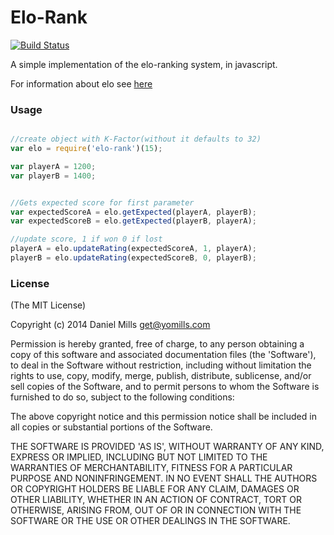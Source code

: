 # Elo-Rank

[![Build Status](https://secure.travis-ci.org/dmamills/elo-rank.png)](http://travis-ci.org/dmamills/elo-rank)

A simple implementation of the elo-ranking system, in javascript.

For information about elo see [here](http://en.wikipedia.org/wiki/Elo_rating_system)


### Usage
```javascript

//create object with K-Factor(without it defaults to 32)
var elo = require('elo-rank')(15);

var playerA = 1200;
var playerB = 1400;


//Gets expected score for first parameter
var expectedScoreA = elo.getExpected(playerA, playerB);
var expectedScoreB = elo.getExpected(playerB, playerA);

//update score, 1 if won 0 if lost
playerA = elo.updateRating(expectedScoreA, 1, playerA);
playerB = elo.updateRating(expectedScoreB, 0, playerB);
```

### License

(The MIT License)

Copyright (c) 2014 Daniel Mills get@yomills.com

Permission is hereby granted, free of charge, to any person obtaining a copy of this software and associated documentation files (the 'Software'), to deal in the Software without restriction, including without limitation the rights to use, copy, modify, merge, publish, distribute, sublicense, and/or sell copies of the Software, and to permit persons to whom the Software is furnished to do so, subject to the following conditions:

The above copyright notice and this permission notice shall be included in all copies or substantial portions of the Software.

THE SOFTWARE IS PROVIDED 'AS IS', WITHOUT WARRANTY OF ANY KIND, EXPRESS OR IMPLIED, INCLUDING BUT NOT LIMITED TO THE WARRANTIES OF MERCHANTABILITY, FITNESS FOR A PARTICULAR PURPOSE AND NONINFRINGEMENT. IN NO EVENT SHALL THE AUTHORS OR COPYRIGHT HOLDERS BE LIABLE FOR ANY CLAIM, DAMAGES OR OTHER LIABILITY, WHETHER IN AN ACTION OF CONTRACT, TORT OR OTHERWISE, ARISING FROM, OUT OF OR IN CONNECTION WITH THE SOFTWARE OR THE USE OR OTHER DEALINGS IN THE SOFTWARE.


